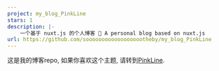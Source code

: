 ```yaml
---
project: my_blog_PinkLine
stars: 1
description: |-
    一个基于 nuxt.js 的个人博客 🍎 A personal blog based on nuxt.js
url: https://github.com/sooooooooooooooooootheby/my_blog_PinkLine
---
```


这是我的博客repo, 如果你喜欢这个主题, 请转到[PinkLine](https://github.com/sooooooooooooooooootheby/PinkLine).
